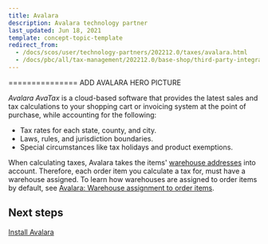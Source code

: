 ```yaml
---
title: Avalara
description: Avalara technology partner
last_updated: Jun 18, 2021
template: concept-topic-template
redirect_from:
  - /docs/scos/user/technology-partners/202212.0/taxes/avalara.html
  - /docs/pbc/all/tax-management/202212.0/base-shop/third-party-integrations/avalara.html
---
```


=============== ADD AVALARA HERO PICTURE

*Avalara AvaTax* is a cloud-based software that provides the latest sales and tax calculations to your shopping cart or invoicing system at the point of purchase, while accounting for the following:

* Tax rates for each state, county, and city.
* Laws, rules, and jurisdiction boundaries.
* Special circumstances like tax holidays and product exemptions.

When calculating taxes, Avalara takes the items' [warehouse addresses](/docs/pbc/all/warehouse-management-system/{{page.version}}/base-shop/inventory-management-feature-overview.html#defining-a-warehouse-address) into account. Therefore, each order item you calculate a tax for, must have a warehouse assigned. To learn how warehouses are assigned to order items by default, see [Avalara: Warehouse assignment to order items](/docs/pbc/all/warehouse-management-system/{{page.version}}/base-shop/inventory-management-feature-overview.html#avalara-warehouse-assignment-to-order-items).

## Next steps

[Install Avalara](/docs/pbc/all/tax-management/{{page.version}}/avalara/integrate-avalara.html)
